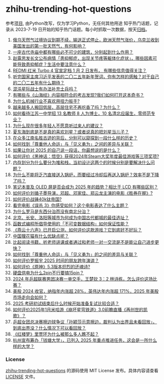 # zhihu-trending-hot-questions
参考[项目](https://github.com/justjavac/zhihu-trending-hot-questions), 由Python改写，仅为学习Python，无任何其他用途
知乎热门话题，记录从 2023-7-19
日开始的知乎热门话题。每小时抓取一次数据，按天[归档](./data)。
<!-- BEGIN -->
<!-- 最后更新时间 2025-01-02 03:25:58.188113 -->
1. [俄乌天然气过境协议到期不续，输送正式停止，欧洲天然气涨价，乌克兰收到美国发出的第一批天然气，有何影响？](https://www.zhihu.com/question/8426728926)
1. [一座古代寺庙中都有哪些必不可少的建筑，分别起到什么作用？](https://www.zhihu.com/question/6026345399)
1. [赵露思发长文公布病情「患抑郁症，出现关节疼等躯体化症状」，哪些因素可能导致患抑郁症？生活中要注意什么？](https://www.zhihu.com/question/8443772978)
1. [REDMI 红米 Turbo 4 官宣定档 1 月 2 日发布， 有哪些信息值得关注？](https://www.zhihu.com/question/8251949863)
1. [听完国家主席习近平发表的二〇二五年新年贺词，你有怎样的感触？对于自己的二〇二五年有什么期待？](https://www.zhihu.com/question/8372968343)
1. [混沌星际战士有办法补充士兵吗？](https://www.zhihu.com/question/279758738)
1. [有哪些与《山海经》内容相符合的考古发现?我们如何打开这本奇书？](https://www.zhihu.com/question/7749320044)
1. [为什么机械行业不喜欢用扭力扳手?](https://www.zhihu.com/question/332673056)
1. [越来越多人搬回低层，高层住宅不再吃香了吗？为什么？](https://www.zhihu.com/question/596217403)
1. [如何看待江苏一中学招 13 名教师 8 人为博士，10 名清北应届生，零师范专业？](https://www.zhihu.com/question/8424658118)
1. [为什么现在很多年轻人不愿意听过来人的建议？](https://www.zhihu.com/question/531866239)
1. [夏东海到底是不是真的喜欢刘星？或者说真的把刘星当儿子？](https://www.zhihu.com/question/306089407)
1. [在众多江南名胜古迹的背后，分别可以窥探到一段什么样的历史？](https://www.zhihu.com/question/7291631025)
1. [如何找到「尊重他人命运」与「见义勇为」之间的差异与关联？](https://www.zhihu.com/question/6787495377)
1. [如果让你对 2025 的自己说一段话，你最想说的是什么？](https://www.zhihu.com/question/7118888279)
1. [如何评价《黑神话：悟空》获得2024年Steam大奖年度最佳游戏等三项奖项?](https://www.zhihu.com/question/8415042525)
1. [内存划分为什么要分为堆和栈，当初设计这两个的时候分别是要解决什么问题？](https://www.zhihu.com/question/447017261)
1. [为什么不能将乏汽直接送入锅炉，而要经过冷却后再送入锅炉？效率不是下降了吗？](https://www.zhihu.com/question/26163433)
1. [笔记本普及 OLED 屏是否会成为 2025 年的趋势？相比于 LCD 有哪些区别？](https://www.zhihu.com/question/6777441407)
1. [如何评价刘循子墨导演，邓超、邓家佳、郑云龙主演的电影《胜券在握》?](https://www.zhihu.com/question/3479999978)
1. [如何评价战锤40k钛帝国?](https://www.zhihu.com/question/529813845)
1. [看完电影《误杀 3》你感受如何？这个电影表达了什么主题？](https://www.zhihu.com/question/8425496262)
1. [为什么罗马是东西分治而没有南北分治？](https://www.zhihu.com/question/541912639)
1. [北京、长安、洛阳等城市为何成为中国古代都城的最佳选址？](https://www.zhihu.com/question/7820040328)
1. [函数式编程所倡导使用的「不可变数据结构」如何保证性能？](https://www.zhihu.com/question/53804334)
1. [《燕云十六声》已开启公测，如何评价这款游戏？它到底好不好玩？](https://www.zhihu.com/question/8262218482)
1. [中国狸花猫有什么优缺点呢？](https://www.zhihu.com/question/49379992)
1. [比起阅读书籍，听老师讲课或者通过和老师一对一交流是不是能让自己进步更快？](https://www.zhihu.com/question/660298896)
1. [如何找到「尊重他人命运」与「见义勇为」的之间的差异与关联？](https://www.zhihu.com/question/6787495377)
1. [如何评价罗振宇 2025 时间的朋友跨年演讲？](https://www.zhihu.com/question/8388958989)
1. [如何评价《原神》5.3版本炽烈的还魂诗?](https://www.zhihu.com/question/8424732537)
1. [硬盘供电为什么2pin不行要搞15pin？](https://www.zhihu.com/question/561362436)
1. [2024 年乒超联赛男团决赛一单交手，王楚钦 3：2 林诗栋，怎么评价这场比赛？](https://www.zhihu.com/question/8452733074)
1. [美股 2024 收官，纳指年内涨超 28%，英伟达年内涨超 171%，2025 年美股市场走向会如何？](https://www.zhihu.com/question/8416995106)
1. [2025 考研初试结束后什么时候开始准备复试比较合适？](https://www.zhihu.com/question/7810715876)
1. [如何评价2025年1月米哈游《崩坏星穹铁道》3.0前瞻直播《再创世的凯歌》？](https://www.zhihu.com/question/8279257854)
1. [乒超女团总决赛擦边球争议「孙颖莎示意擦边，裁判认为出界且未看回放」，到底出界没？什么情况下可以看回放？](https://www.zhihu.com/question/8438252530)
1. [《红楼梦》里贾环为什么被那么多人瞧不起？](https://www.zhihu.com/question/5310298070)
1. [杭州宣布筹办「钱塘大学」，已列入 2025 年重点推进任务，这会是一所什么样的大学？](https://www.zhihu.com/question/8277796965)
<!-- END -->
### License
[zhihu-trending-hot-questions](https://github.com/yaogengzhu/zhihu-trending-hot-questions)
的源码使用 MIT License 发布。具体内容请查看 [LICENSE](./LICENSE) 文件。
